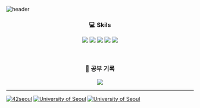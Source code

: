 
![header](https://capsule-render.vercel.app/api?height=270&type=waving&color=gradient&customColorList=0,2,2,5,30&text=Kuokka)

<h3 align="center">
  💻  Skils
</h3>
<p align="center">
  <img src="https://img.shields.io/badge/C/C++-FF9900?logo=cplusplus"/>
  <img src="https://img.shields.io/badge/Python-FF6600?logo=python"/>
  <img src="https://img.shields.io/badge/Linux-blue?logo=linux"/>
  <img src="https://img.shields.io/badge/Shell-33CCFF?logo=powershell"/>
  <img src="https://img.shields.io/badge/Git-66FF99?logo=git"/>
</p>

<br />

<h3 align="center">
  📝  공부 기록
</h3>
<p align="center">
  <a href="https://carpal-fender-9d3.notion.site/f65c9bf5a268490f87f9b5aa5f4333bc"> 
    <img src="https://img.shields.io/badge/notion link-리눅스%20커널구조-FFE5CC?style=for-the-badge&logo=notion"/>
  </a>
</p>

<hr />

[![42seoul](https://img.shields.io/badge/42Seoul-Cadet-white?style=flat&logo=42&)](https://42seoul.kr/seoul42/main/view)
[![University of Seoul](https://img.shields.io/badge/university_of_seoul-Student-white?style=flat)](https://www.uos.ac.kr/main.do) 
[![University of Seoul](https://img.shields.io/badge/UOS_Parallel_SW_Lab-Research_Assistant-white?style=flat)](https://www.uos.ac.kr/main.do) 

